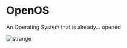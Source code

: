 # OpenOS
An Operating System that is already... opened

![strange](https://memeprod.ap-south-1.linodeobjects.com/user-gif-post/1636467937100.gif)